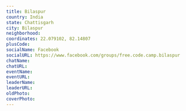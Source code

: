 ```yaml
---
title: Bilaspur
country: India
state: Chattisgarh
city: Bilaspur
neighborhood: 
coordinates: 22.079102, 82.14807
plusCode:
socialName: Facebook
socialURL: https://www.facebook.com/groups/free.code.camp.bilaspur
chatName:
chatURL:
eventName:
eventURL:
leaderName:
leaderURL:
oldPhoto: 
coverPhoto:
---
```

